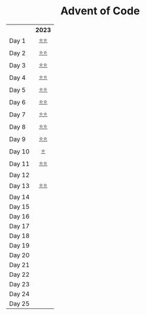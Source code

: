 <h1 align="center">Advent of Code</h1>

<!-- Main table start -->
<table>
	<tr>
		<th></th>
		<th align="center"><a>2023</a></th>
	</tr>
	<tr>
		<td>Day 1</td>
		<td align="center"><a href="Day 01.ipynb">⭐⭐</a></td>
	</tr>
	<tr>
		<td>Day 2</td>
		<td align="center"><a href="Day 02.ipynb">⭐⭐</a></td>
	</tr>
	<tr>
		<td>Day 3</td>
		<td align="center"><a href="Day 03.ipynb">⭐⭐</a></td>
	</tr>
	<tr>
		<td>Day 4</td>
		<td align="center"><a href="Day 04.ipynb">⭐⭐</a></td>
	</tr>
	<tr>
		<td>Day 5</td>
		<td align="center"><a href="Day 05.ipynb">⭐⭐</a></td>
	</tr>
	<tr>
		<td>Day 6</td>
		<td align="center"><a href="Day 06.ipynb">⭐⭐</a></td>
	</tr>
	<tr>
		<td>Day 7</td>
		<td align="center"><a href="Day 07.ipynb">⭐⭐</a></td>
	</tr>
	<tr>
		<td>Day 8</td>
		<td align="center"><a href="Day 08.ipynb">⭐⭐</a></td>
	</tr>
	<tr>
		<td>Day 9</td>
		<td align="center"><a href="Day 09.ipynb">⭐⭐</a></td>
	</tr>
	<tr>
		<td>Day 10</td>
		<td align="center"><a href="Day 10.ipynb">⭐</a></td>
	</tr>
	<tr>
		<td>Day 11</td>
		<td align="center"><a href="Day 11.ipynb">⭐⭐</a></td>
	</tr>
	<tr>
		<td>Day 12</td>
		<td align="center"><a href="Day 12.ipynb"></a></td>
	</tr>
	<tr>
		<td>Day 13</td>
		<td align="center"><a href="Day 13.ipynb">⭐⭐</a></td>
	</tr>
	<tr>
		<td>Day 14</td>
		<td align="center"><a href="Day 14.ipynb"></a></td>
	</tr>
	<tr>
		<td>Day 15</td>
		<td align="center"><a href="Day 15.ipynb"></a></td>
	</tr>
	<tr>
		<td>Day 16</td>
		<td align="center"><a href="Day 16.ipynb"></a></td>
	</tr>
	<tr>
		<td>Day 17</td>
		<td align="center"><a href="Day 17.ipynb"></a></td>
	</tr>
	<tr>
		<td>Day 18</td>
		<td align="center"><a href="Day 18.ipynb"></a></td>
	</tr>
	<tr>
		<td>Day 19</td>
		<td align="center"><a href="Day 19.ipynb"></a></td>
	</tr>
	<tr>
		<td>Day 20</td>
		<td align="center"><a href="Day 20.ipynb"></a></td>
	</tr>
	<tr>
		<td>Day 21</td>
		<td align="center"><a href="Day 21.ipynb"></a></td>
	</tr>
	<tr>
		<td>Day 22</td>
		<td align="center"><a href="Day 22.ipynb"></a></td>
	</tr>
	<tr>
		<td>Day 23</td>
		<td align="center"><a href="Day 23.ipynb"></a></td>
	</tr>
	<tr>
		<td>Day 24</td>
		<td align="center"><a href="Day 24.ipynb"></a></td>
	</tr>
	<tr>
		<td>Day 25</td>
		<td align="center"><a href="Day 25.ipynb"></a></td>
	</tr>
	<tr>
</table>
<!-- Main table end -->